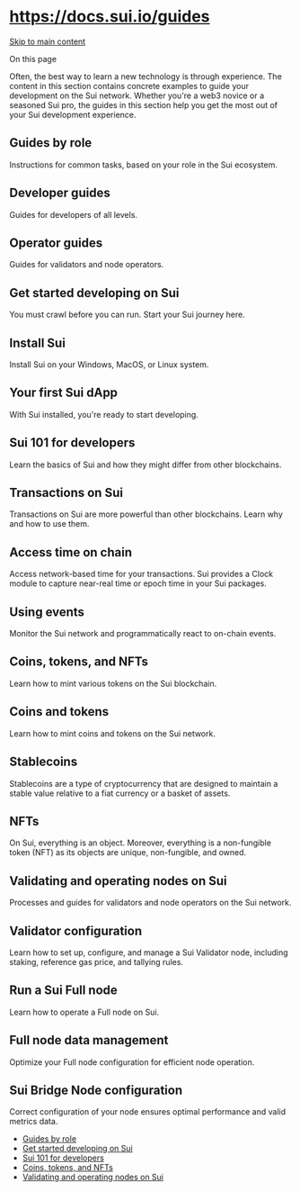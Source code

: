 # https://docs.sui.io/guides

[Skip to main content](https://docs.sui.io/guides#__docusaurus_skipToContent_fallback)

On this page

Often, the best way to learn a new technology is through experience. The content in this section contains concrete examples to guide your development on the Sui network. Whether you're a web3 novice or a seasoned Sui pro, the guides in this section help you get the most out of your Sui development experience.

## Guides by role [​](https://docs.sui.io/guides\#guides-by-role "Direct link to Guides by role")

Instructions for common tasks, based on your role in the Sui ecosystem.

## Developer guides

Guides for developers of all levels.

## Operator guides

Guides for validators and node operators.

## Get started developing on Sui [​](https://docs.sui.io/guides\#get-started-developing-on-sui "Direct link to Get started developing on Sui")

You must crawl before you can run. Start your Sui journey here.

## Install Sui

Install Sui on your Windows, MacOS, or Linux system.

## Your first Sui dApp

With Sui installed, you're ready to start developing.

## Sui 101 for developers [​](https://docs.sui.io/guides\#sui-101-for-developers "Direct link to Sui 101 for developers")

Learn the basics of Sui and how they might differ from other blockchains.

## Transactions on Sui

Transactions on Sui are more powerful than other blockchains. Learn why and how to use them.

## Access time on chain

Access network-based time for your transactions. Sui provides a Clock module to capture near-real time or epoch time in your Sui packages.

## Using events

Monitor the Sui network and programmatically react to on-chain events.

## Coins, tokens, and NFTs [​](https://docs.sui.io/guides\#coins-tokens-and-nfts "Direct link to Coins, tokens, and NFTs")

Learn how to mint various tokens on the Sui blockchain.

## Coins and tokens

Learn how to mint coins and tokens on the Sui network.

## Stablecoins

Stablecoins are a type of cryptocurrency that are designed to maintain a stable value relative to a fiat currency or a basket of assets.

## NFTs

On Sui, everything is an object. Moreover, everything is a non-fungible token (NFT) as its objects are unique, non-fungible, and owned.

## Validating and operating nodes on Sui [​](https://docs.sui.io/guides\#validating-and-operating-nodes-on-sui "Direct link to Validating and operating nodes on Sui")

Processes and guides for validators and node operators on the Sui network.

## Validator configuration

Learn how to set up, configure, and manage a Sui Validator node, including staking, reference gas price, and tallying rules.

## Run a Sui Full node

Learn how to operate a Full node on Sui.

## Full node data management

Optimize your Full node configuration for efficient node operation.

## Sui Bridge Node configuration

Correct configuration of your node ensures optimal performance and valid metrics data.

- [Guides by role](https://docs.sui.io/guides#guides-by-role)
- [Get started developing on Sui](https://docs.sui.io/guides#get-started-developing-on-sui)
- [Sui 101 for developers](https://docs.sui.io/guides#sui-101-for-developers)
- [Coins, tokens, and NFTs](https://docs.sui.io/guides#coins-tokens-and-nfts)
- [Validating and operating nodes on Sui](https://docs.sui.io/guides#validating-and-operating-nodes-on-sui)